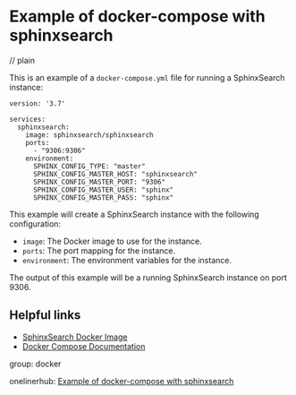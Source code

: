 # Example of docker-compose with sphinxsearch
// plain

This is an example of a `docker-compose.yml` file for running a SphinxSearch instance:

```
version: '3.7'

services:
  sphinxsearch:
    image: sphinxsearch/sphinxsearch
    ports:
      - "9306:9306"
    environment:
      SPHINX_CONFIG_TYPE: "master"
      SPHINX_CONFIG_MASTER_HOST: "sphinxsearch"
      SPHINX_CONFIG_MASTER_PORT: "9306"
      SPHINX_CONFIG_MASTER_USER: "sphinx"
      SPHINX_CONFIG_MASTER_PASS: "sphinx"
```

This example will create a SphinxSearch instance with the following configuration:

* `image`: The Docker image to use for the instance.
* `ports`: The port mapping for the instance.
* `environment`: The environment variables for the instance.

The output of this example will be a running SphinxSearch instance on port 9306.

## Helpful links

* [SphinxSearch Docker Image](https://hub.docker.com/r/sphinxsearch/sphinxsearch)
* [Docker Compose Documentation](https://docs.docker.com/compose/)

group: docker

onelinerhub: [Example of docker-compose with sphinxsearch](https://onelinerhub.com/sphinx-search/example-of-docker-compose-with-sphinxsearch)